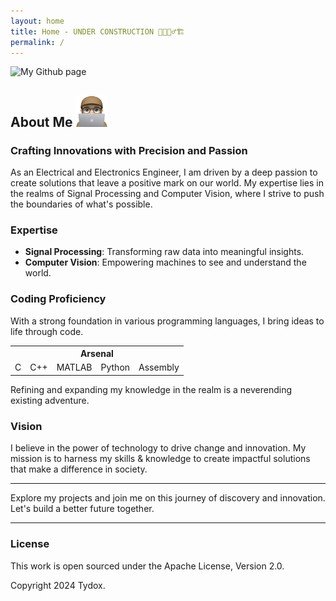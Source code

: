 ```yaml
---
layout: home
title: Home - UNDER CONSTRUCTION 🚧👷🏻‍♂️🏗️
permalink: /
---
```

![My Github page](https://github.com/Tydox)
## About Me <img src="/assets/web-selfie.png" alt="drawing" width="50" height="50"/>


### Crafting Innovations with Precision and Passion

As an Electrical and Electronics Engineer, I am driven by a deep passion to create solutions that leave a positive mark on our world. My expertise lies in the realms of Signal Processing and Computer Vision, where I strive to push the boundaries of what's possible.

### Expertise

- **Signal Processing**: Transforming raw data into meaningful insights.
- **Computer Vision**: Empowering machines to see and understand the world.

### Coding Proficiency

With a strong foundation in various programming languages, I bring ideas to life through code.
<table style="width:100%; text-align:center;">
  <tr>
    <th colspan="5">Arsenal</th>
  </tr>
  <tr>
    <td>C</td>
    <td>C++</td>
    <td>MATLAB</td>
    <td>Python</td>
    <td>Assembly</td>
  </tr>
</table>
Refining and expanding my knowledge in the realm is a neverending existing adventure.

### Vision

I believe in the power of technology to drive change and innovation. 
My mission is to harness my skills & knowledge to create impactful solutions that make a difference in society.

---

Explore my projects and join me on this journey of discovery and innovation. Let's build a better future together.


---



### License

This work is open sourced under the Apache License, Version 2.0.

Copyright 2024 Tydox.
